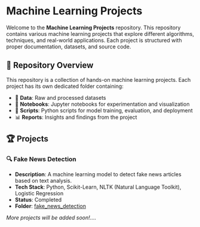 # Machine Learning Projects

Welcome to the **Machine Learning Projects** repository. This repository contains various machine learning projects that explore different algorithms, techniques, and real-world applications. Each project is structured with proper documentation, datasets, and source code.

## 📌 Repository Overview
This repository is a collection of hands-on machine learning projects. Each project has its own dedicated folder containing:
- 📂 **Data**: Raw and processed datasets
- 📜 **Notebooks**: Jupyter notebooks for experimentation and visualization
- 📝 **Scripts**: Python scripts for model training, evaluation, and deployment
- 📊 **Reports**: Insights and findings from the project

## 🏆 Projects
### 🔍 Fake News Detection
- **Description**: A machine learning model to detect fake news articles based on text analysis.
- **Tech Stack**: Python, Scikit-Learn, NLTK (Natural Language Toolkit), Logistic Regression
- **Status**: Completed
- **Folder**: [fake_news_detection](./fake_news_detection)

_More projects will be added soon!_....

